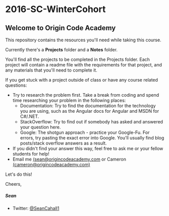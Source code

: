 # 2016-SC-WinterCohort

## Welcome to Origin Code Academy

This repository contains the resources you'll need while taking this course. 

Currently there's a **Projects** folder and a **Notes** folder. 

You'll find all the projects to be completed in the Projects folder. Each project will contain a readme file with the requirements for that project, and any materials that you'll need to complete it.

If you get stuck with a project outside of class or have any course related questions:

- Try to research the problem first. Take a break from coding and spend time researching your problem in the following places:
	- Documentation: Try to find the documentation for the technology you are using, such as the Angular docs for Angular and MSDN for C#/.NET.
	- StackOverflow: Try to find out if somebody has asked and answered your question here. 
	- Google: The shotgun approach - practice your Google-Fu. For errors, try pasting the exact error into Google. You'll usually find blog posts/stack overflow answers as a result.
- If you didn't find your answer this way, feel free to ask me or your fellow students for help!
- Email me [(sean@origincodeacademy.com](mailto:sean@origincodeacademy.com) or Cameron [(cameron@origincodeacademy.com)](mailto:cameron@origincodeacademy.com)

Let's do this!

Cheers,

##### Sean

* Twitter: [@SeanCahall1](https://twitter.com/SeanCahall1)
